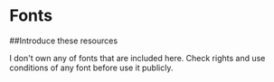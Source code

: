 # Fonts

##Introduce these resources

I don't own any of fonts that are included here. Check rights and use conditions of any font before use it publicly. 
